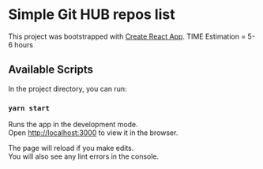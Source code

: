 # Simple Git HUB repos list 

This project was bootstrapped with [Create React App](https://github.com/facebook/create-react-app).
TIME Estimation = 5-6 hours
## Available Scripts

In the project directory, you can run:

### `yarn start`

Runs the app in the development mode.\
Open [http://localhost:3000](http://localhost:3000) to view it in the browser.

The page will reload if you make edits.\
You will also see any lint errors in the console.

